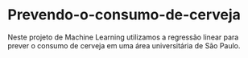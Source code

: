 # Prevendo-o-consumo-de-cerveja
Neste projeto de Machine Learning utilizamos a regressão linear para prever o consumo de cerveja em uma área universitária de São Paulo.
